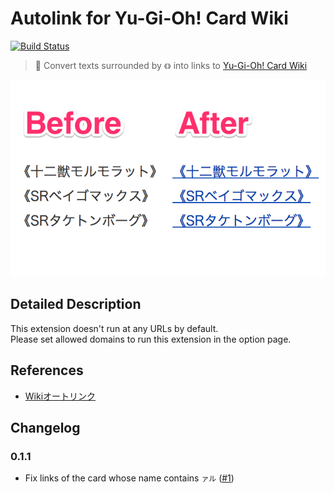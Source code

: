 Autolink for Yu-Gi-Oh! Card Wiki
====
[![Build Status](https://travis-ci.org/itiut/autolink-for-yugioh-card-wiki.svg?branch=master)](https://travis-ci.org/itiut/autolink-for-yugioh-card-wiki)

> :link: Convert texts surrounded by `《》` into links to [Yu-Gi-Oh! Card Wiki](http://yugioh-wiki.net/)

![Screenshot](./images/screenshot.png)

Detailed Description
----
This extension doesn't run at any URLs by default.  
Please set allowed domains to run this extension in the option page.

References
----
- [Wikiオートリンク](http://aitsu.skr.jp/2006/07/15/120.html)

Changelog
----
### 0.1.1
- Fix links of the card whose name contains `ァル` ([#1](https://github.com/itiut/autolink-for-yugioh-card-wiki/issues/1))
